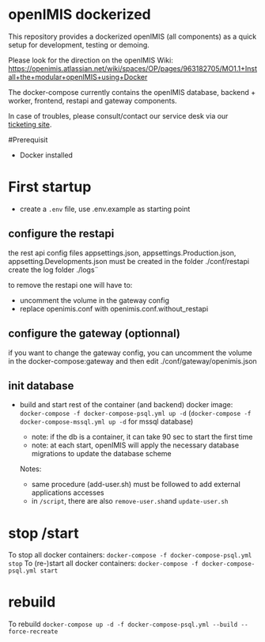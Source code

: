 # openIMIS dockerized

 This repository provides a dockerized openIMIS (all components) as a quick setup for development, testing or demoing.
 
 Please look for the direction on the openIMIS Wiki: https://openimis.atlassian.net/wiki/spaces/OP/pages/963182705/MO1.1+Install+the+modular+openIMIS+using+Docker
 
 The docker-compose currently contains the openIMIS database, backend + worker, frontend, restapi and gateway components.
 

In case of troubles, please consult/contact our service desk via our [ticketing site](https://openimis.atlassian.net/servicedesk/customer).

#Prerequisit
- Docker installed


# First startup

* create a `.env` file, use .env.example as starting point

## configure the restapi
 the rest api config files appsettings.json, appsettings.Production.json, appsetting.Developments.json must be created in the folder ./conf/restapi
 create the log folder ./logs¨

 to remove the restapi one will have to:
   - uncomment the volume in the gateway config
   - replace openimis.conf with openimis.conf.without_restapi

## configure the gateway (optionnal)
if you want to change the gateway config, you can uncomment the volume in the docker-compose:gateway and then edit ./conf/gateway/openimis.json

## init database

* build and start rest of the container (and backend) docker image:  `docker-compose -f docker-compose-psql.yml up -d` (`docker-compose -f docker-compose-mssql.yml up -d` for mssql database)
  * note: if the db is a container, it can take 90 sec to start the first time
  * note: at each start, openIMIS will apply the necessary database migrations to update the database scheme

  Notes:
    * same procedure (add-user.sh) must be followed to add external applications accesses
    * in `/script`, there are also `remove-user.sh`and `update-user.sh`

# stop /start
To stop all docker containers: `docker-compose -f docker-compose-psql.yml stop`
To (re-)start all docker containers: `docker-compose -f docker-compose-psql.yml start` 

# rebuild 
To rebuild `docker-compose up -d -f docker-compose-psql.yml --build --force-recreate` 

